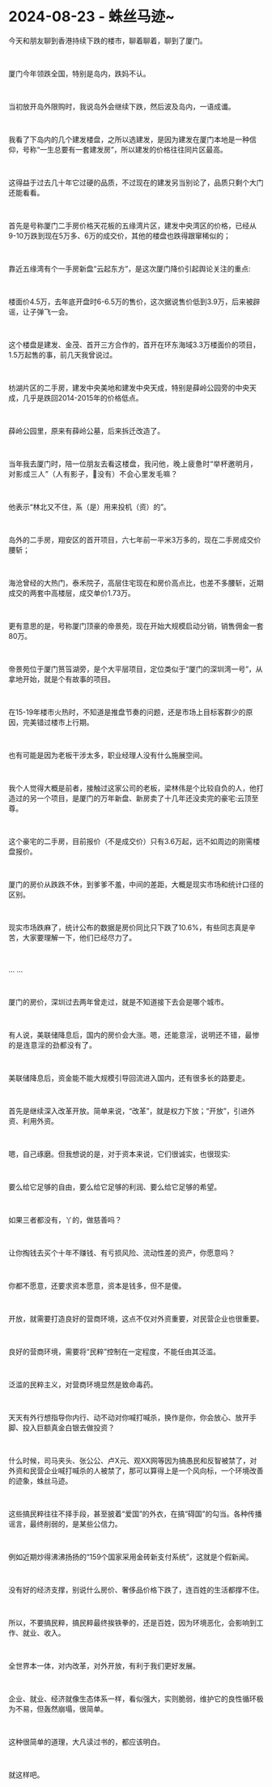# 2024-08-23 - 蛛丝马迹~

<p style="visibility: visible;">今天和朋友聊到香港持续下跌的楼市，聊着聊着，聊到了厦门。</p><p style="visibility: visible;"><br style="visibility: visible;"></p><p style="visibility: visible;">厦门今年领跌全国，特别是岛内，跌妈不认。</p><p style="visibility: visible;"><br style="visibility: visible;"></p><p style="visibility: visible;">当初放开岛外限购时，我说岛外会继续下跌，然后波及岛内，一语成谶。</p><p style="visibility: visible;"><br style="visibility: visible;"></p><p style="visibility: visible;">我看了下岛内的几个建发楼盘，之所以选建发，是因为建发在厦门本地是一种信仰，号称“一生总要有一套建发房”，所以建发的价格往往同片区最高。</p><p style="visibility: visible;"><br style="visibility: visible;"></p><p style="visibility: visible;">这得益于过去几十年它过硬的品质，不过现在的建发另当别论了，品质只剩个大门还能看看。</p><p style="visibility: visible;"><br style="visibility: visible;"></p><p style="visibility: visible;">首先是号称厦门二手房价格天花板的五缘湾片区，建发中央湾区的价格，已经从9-10万跌到现在5万多、6万的成交价，其他的楼盘也跌得跟窜稀似的；</p><p style="visibility: visible;"><br style="visibility: visible;"></p><p style="visibility: visible;">靠近五缘湾有个一手房新盘“云起东方”，是这次厦门降价引起舆论关注的重点:</p><p style="visibility: visible;"><br style="visibility: visible;"></p><p style="visibility: visible;">楼面价4.5万，去年底开盘时6-6.5万的售价，这次据说售价低到3.9万，后来被辟谣，让子弹飞一会。</p><p style="visibility: visible;"><br style="visibility: visible;"></p><p style="visibility: visible;">这个楼盘是建发、金茂、首开三方合作的，首开在环东海域3.3万楼面价的项目，1.5万起售的事，前几天我曾说过。</p><p style="visibility: visible;"><br style="visibility: visible;"></p><p style="visibility: visible;">枋湖片区的二手房，建发中央美地和建发中央天成，特别是薛岭公园旁的中央天成，几乎是跌回2014-2015年的价格低点。</p><p style="visibility: visible;"><br style="visibility: visible;"></p><p style="visibility: visible;">薛岭公园里，原来有薛岭公墓，后来拆迁改造了。</p><p style="visibility: visible;"><br style="visibility: visible;"></p><p style="visibility: visible;">当年我去厦门时，陪一位朋友去看<span style="background-color: transparent; caret-color: var(--weui-BRAND); letter-spacing: 0.034em; visibility: visible;">这楼盘，我问他，晚上疲惫时“举杯邀明月，对影成三人”（人有影子，👻没有）不会心里发毛嘛？</span></p><p style="visibility: visible;"><br style="visibility: visible;"></p><p style="visibility: visible;">他表示“林北又不住，系（是）用来投机（资）的”。</p><p style="visibility: visible;"><br style="visibility: visible;"></p><p style="visibility: visible;">岛外的二手房，翔安区的首开项目，六七年前一平米3万多的，现在二手房成交价腰斩；</p><p style="visibility: visible;"><br style="visibility: visible;"></p><p style="visibility: visible;">海沧曾经的大热门，泰禾院子，高层住宅现在和房价高点比，也差不多腰斩，近期成交的两套中高楼层，成交单价1.73万。</p><p style="visibility: visible;"><br style="visibility: visible;"></p><p style="visibility: visible;">更有意思的是，号称厦门顶豪的帝景苑，现在开始大规模启动分销，销售佣金一套80万。</p><p><br></p><p>帝景苑位于厦门筼筜湖旁，是个大平层项目，定位类似于“厦门的深圳湾一号”，从拿地开始，就是个有故事的项目。</p><p><br></p><p>在15-19年楼市火热时，不知道是推盘节奏的问题，还是市场上目标客群少的原因，完美错过楼市上行期。</p><p><br></p><p>也有可能是因为老板干涉太多，职业经理人没有什么施展空间。</p><p><br></p><p>我个人觉得大概是前者，接触过这家公司的老板，梁林伟是个比较自负的人，他打造过的另一个项目，是厦门的万年新盘、新房卖了十几年还没卖完的豪宅:云顶至尊。</p><p><br></p><p>这个豪宅的二手房，目前报价（不是成交价）只有3.6万起，远不如周边的刚需楼盘报价。</p><p><br></p><p>厦门的房价从跌跌不休，到爹爹不羞，中间的差距，大概是现实市场和统计口径的区别。</p><p><br></p><p>现实市场跌麻了，统计公布的数据是房价同比只下跌了10.6%，有些同志真是辛苦，大家要理解一下，他们已经尽力了。</p><p><br></p><p>…&nbsp;<span style="background-color: transparent;letter-spacing: 0.034em;caret-color: var(--weui-BRAND);">…</span></p><p><br></p><p>厦门的房价，深圳过去两年曾走过，就是不知道接下去会是哪个城市。</p><p><br></p><p>有人说，美联储降息后，国内的房价会大涨。嗯，<span style="background-color: transparent;letter-spacing: 0.034em;caret-color: var(--weui-BRAND);">还能意淫，说明还不错，最惨的是连意淫的劲都没有了。</span></p><p><br></p><p>美联储降息后，资金能不能大规模引导回流进入国内，还有很多长的路要走。</p><p><br></p><p>首先是继续深入改革开放。简单来说，“改革”，就是权力下放；“开放”，引进外资、利用外资。</p><p><br></p><p>嗯，自己琢磨。但我想说的是，对于资本来说，它们很诚实，也很现实:</p><p><br></p><p>要么给它足够的自由，要么给它足够的利润、要么给它足够的希望。</p><p><br></p><p>如果三者都没有，丫的，做慈善吗？</p><p><br></p><p>让你掏钱去买个十年不赚钱、有亏损风险、流动性差的资产，你愿意吗？</p><p><br></p><p>你都不愿意，还要求资本愿意，资本是钱多，但不是傻。</p><p><br></p><p>开放，就需要打造良好的营商环境，这点不仅对外资重要，对民营企业也很重要。</p><p><br></p><p>良好的营商环境，需要将“民粹”控制在一定程度，不能任由其泛滥。</p><p><br></p><p>泛滥的民粹主义，对营商环境显然是致命毒药。</p><p><br></p><p>天天有外行想指导你内行、动不动对你喊打喊杀，换作是你，你会放心、放开手脚、投入巨额真金白银去做投资？</p><p><br></p><p>什么时候，司马夹头、张公公、卢X元、观XX网等因为搞愚民和反智被禁了，对外资和民营企业喊打喊杀的人被禁了，那可以算得上是一个风向标，一个环境改善的迹象，蛛丝马迹。</p><p><br></p><p>这些搞民粹往往不择手段，甚至披着“爱国”的外衣，在搞“碍国”的勾当。各种传播谣言，最终削弱的，是某些公信力。</p><p><br></p><p>例如近期炒得沸沸扬扬的“159个国家采用金砖新支付系统”，这就是个假新闻。</p><p><br></p><p>没有好的经济支撑，别说什么房价、奢侈品价格下跌了，连百姓的生活都撑不住。</p><p><br></p><p>所以，不要搞民粹，搞民粹最终挨铁拳的，还是百姓，因为环境恶化，会影响到工作、就业、收入。</p><p><br></p><p>全世界本一体，对内改革，对外开放，有利于我们更好发展。</p><p><br></p><p>企业、就业、经济就像生态体系一样，看似强大，实则脆弱，维护它的良性循环极为不易，但轰然崩塌，很简单。</p><p><br></p><p>这种很简单的道理，大凡读过书的，都应该明白。</p><p><br></p><p>就这样吧。</p><p style="display: none;"><mp-style-type data-value="10000"></mp-style-type></p>